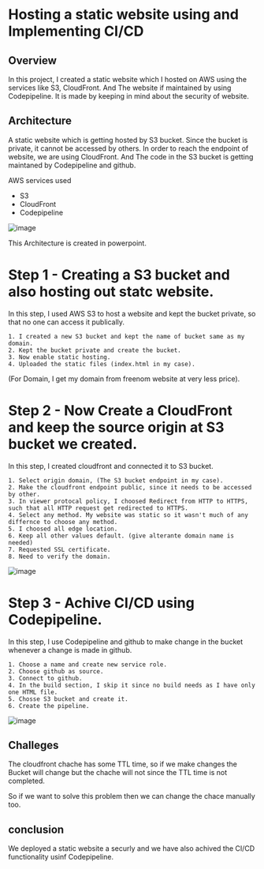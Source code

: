 # Hosting a static website using and Implementing CI/CD

## Overview
In this project, I created a static website which I hosted on AWS using the services like S3, CloudFront. And The website if maintained by using Codepipeline. It is made by keeping in mind about the security of website.


## Architecture

A static website which is getting hosted by S3 bucket. Since the bucket is private, it cannot be accessed by others. In order to reach the endpoint of website, we are using CloudFront. And The code in the S3 bucket is getting maintaned by Codepipeline and github.

AWS services used

- S3
- CloudFront
- Codepipeline

![image](https://github.com/Abhishek9821228/Web-Hosting-and-CI-CD/assets/135989734/00e7c681-bcea-4ca4-a399-698fcf272726)

This Architecture is created in powerpoint.

# Step 1 - Creating a S3 bucket and also hosting out statc website.

In this step, I used AWS S3 to host a website and kept the bucket private, so that no one can access it publically.

    1. I created a new S3 bucket and kept the name of bucket same as my domain.
    2. Kept the bucket private and create the bucket.
    3. Now enable static hosting.
    4. Uploaded the static files (index.html in my case).

(For Domain, I get my domain from freenom website at very less price).



# Step 2 - Now Create a CloudFront and keep the source origin at S3 bucket we created.

In this step, I created cloudfront and connected it to S3 bucket.

    1. Select origin domain, (The S3 bucket endpoint in my case).
    2. Make the cloudfront endpoint public, since it needs to be accessed by other.
    3. In viewer protocal policy, I choosed Redirect from HTTP to HTTPS, such that all HTTP request get redirected to HTTPS.
    4. Select any method. My website was static so it wasn't much of any differnce to choose any method.
    5. I choosed all edge location.
    6. Keep all other values default. (give alterante domain name is needed)
    7. Requested SSL certificate.
    8. Need to verify the domain.


![image](https://github.com/Abhishek9821228/Web-Hosting-and-CI-CD/assets/135989734/82be19ab-5bcf-49ae-af28-92c78eb2b11f)


# Step 3 - Achive CI/CD using Codepipeline.

In this step, I use Codepipeline and github to make change in the bucket whenever a change is made in github.

    1. Choose a name and create new service role.
    2. Choose github as source.
    3. Connect to github.
    4. In the build section, I skip it since no build needs as I have only one HTML file.
    5. Chosse S3 bucket and create it.
    6. Create the pipeline.


![image](https://github.com/Abhishek9821228/Web-Hosting-and-CI-CD/assets/135989734/4cf09a17-a6a7-4cde-bb42-0731b2a9c9ba)

## Challeges
The cloudfront chache has some TTL time, so if we make changes the Bucket will change but the chache will not since the TTL time is not completed.

So if we want to solve this problem then we can change the chace manually too.

## conclusion

We deployed a static website a securly and we have also achived the CI/CD functionality usinf Codepipeline. 
